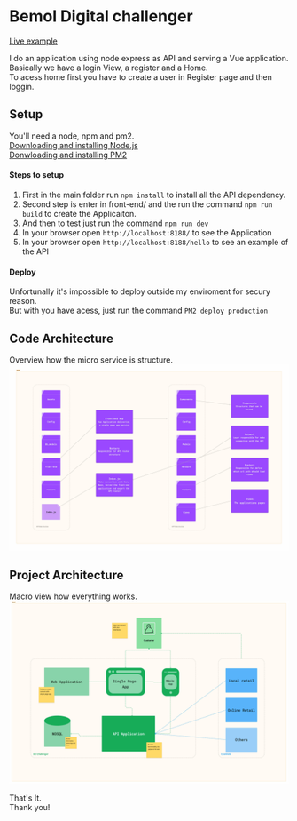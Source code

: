 # Bemol Digital challenger
[Live example](http://api.abraaoan.com:8188/)  

I do an application using node express as API and serving a Vue application.  
Basically we have a login View, a register and a Home.  
To acess home first you have to create a user in Register page and then loggin.

## Setup
You'll need a node, npm and pm2.  
[Downloading and installing Node.js](https://docs.npmjs.com/downloading-and-installing-node-js-and-npm)  
[Donwloading and installing PM2](https://pm2.io/docs/runtime/guide/installation/)  

#### Steps to setup
1. First in the main folder run `npm install`  to install all the API dependency.
2. Second step is enter in front-end/ and the run the command `npm run build` to create the Applicaiton.
3. And then to test just run the command `npm run dev`
4. In your browser open `http://localhost:8188/` to see the Application
5. In your browser open `http://localhost:8188/hello` to see an example of the API

#### Deploy
Unfortunally it's impossible to deploy outside my enviroment for secury reason.  
But with you have acess, just run the command `PM2 deploy production`

## Code Architecture
Overview how the micro service is structure.  
![plot](./assets/CodeSystem.jpeg)

## Project Architecture
Macro view how everything works.
![plot](./assets/system.jpeg)


That's It.  
Thank you!
